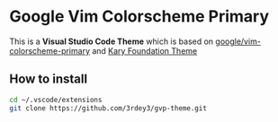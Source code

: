 # Google Vim Colorscheme Primary 
This is a **Visual Studio Code Theme** which is based on [google/vim-colorscheme-primary](https://github.com/google/vim-colorscheme-primary) and [Kary Foundation Theme](https://marketplace.visualstudio.com/items?itemName=karyfoundation.theme-karyfoundation-themes)

## How to install

``` bash
cd ~/.vscode/extensions
git clone https://github.com/3rdey3/gvp-theme.git
```